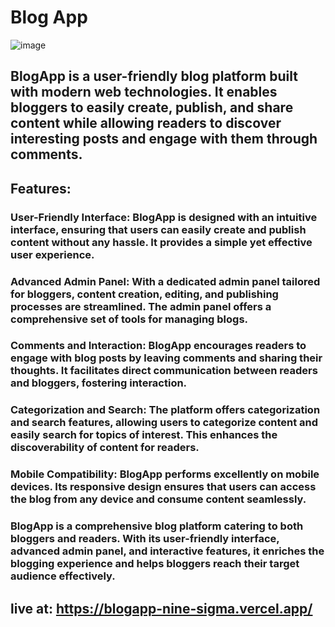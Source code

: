 # Blog App
![image](https://github.com/baharkose/blogapp/assets/110201916/9a71b8b9-7633-481a-9bba-487639cb3722)

## BlogApp is a user-friendly blog platform built with modern web technologies. It enables bloggers to easily create, publish, and share content while allowing readers to discover interesting posts and engage with them through comments.

## Features:

### User-Friendly Interface: BlogApp is designed with an intuitive interface, ensuring that users can easily create and publish content without any hassle. It provides a simple yet effective user experience.

### Advanced Admin Panel: With a dedicated admin panel tailored for bloggers, content creation, editing, and publishing processes are streamlined. The admin panel offers a comprehensive set of tools for managing blogs.

### Comments and Interaction: BlogApp encourages readers to engage with blog posts by leaving comments and sharing their thoughts. It facilitates direct communication between readers and bloggers, fostering interaction.

### Categorization and Search: The platform offers categorization and search features, allowing users to categorize content and easily search for topics of interest. This enhances the discoverability of content for readers.

### Mobile Compatibility: BlogApp performs excellently on mobile devices. Its responsive design ensures that users can access the blog from any device and consume content seamlessly.

### BlogApp is a comprehensive blog platform catering to both bloggers and readers. With its user-friendly interface, advanced admin panel, and interactive features, it enriches the blogging experience and helps bloggers reach their target audience effectively.

## live at: https://blogapp-nine-sigma.vercel.app/
